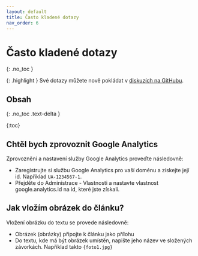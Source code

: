 ```yaml
---
layout: default
title: Často kladené dotazy
nav_order: 6
---
```


# Často kladené dotazy
{: .no_toc }

{: .highlight }
Své dotazy můžete nově pokládat v [diskuzích na GitHubu](https://github.com/orgs/svjis/discussions).

## Obsah
{: .no_toc .text-delta }

{:toc}

## Chtěl bych zprovoznit Google Analytics

Zprovoznění a nastavení služby Google Analytics proveďte následovně:

* Zaregistrujte si službu Google Analytics pro vaší doménu a získejte její id. Například `UA-1234567-1`.
* Přejděte do Administrace - Vlastnosti a nastavte vlastnost google.analytics.id na id, které jste získali.

## Jak vložím obrázek do článku?

Vložení obrázku do textu se provede následovně:

* Obrázek (obrázky) připojte k článku jako přílohu
* Do textu, kde má být obrázek umístěn, napište jeho název ve složených závorkách. Například takto `{foto1.jpg}`
